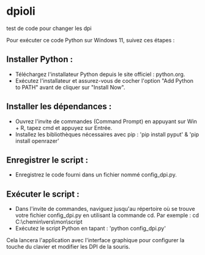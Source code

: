 # dpioli
test de code pour changer les dpi

Pour exécuter ce code Python sur Windows 11, suivez ces étapes :

## Installer Python :

- Téléchargez l'installateur Python depuis le site officiel : python.org.
- Exécutez l'installateur et assurez-vous de cocher l'option "Add Python to PATH" avant de cliquer sur "Install Now".

## Installer les dépendances :

- Ouvrez l'invite de commandes (Command Prompt) en appuyant sur Win + R, tapez cmd et appuyez sur Entrée.
- Installez les bibliothèques nécessaires avec pip : 'pip install pyput' & 'pip install openrazer'

## Enregistrer le script :

- Enregistrez le code fourni dans un fichier nommé config_dpi.py.

## Exécuter le script :

- Dans l'invite de commandes, naviguez jusqu'au répertoire où se trouve votre fichier config_dpi.py en utilisant la commande cd. Par exemple : cd C:\chemin\vers\mon\script
- Exécutez le script Python en tapant : 'python config_dpi.py'

Cela lancera l'application avec l'interface graphique pour configurer la touche du clavier et modifier les DPI de la souris.